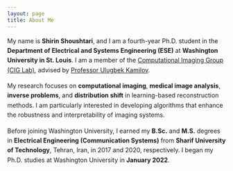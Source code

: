 ```yaml
---
layout: page
title: About Me
---
```


<style>
.about-me {
  font-size: 14px;  /* adjust to 13px or 12px if you want even smaller */
  line-height: 1.6;
}
</style>

<div class="about-me">

My name is **Shirin Shoushtari**, and I am a fourth-year Ph.D. student in the **Department of Electrical and Systems Engineering (ESE)** at **Washington University in St. Louis**. I am a member of the [Computational Imaging Group (CIG Lab)](https://cigroup.wustl.edu), advised by [Professor Ulugbek Kamilov](https://cigroup.wustl.edu/ulugbek-s-kamilov/).  

My research focuses on **computational imaging**, **medical image analysis**, **inverse problems**, and **distribution shift** in learning-based reconstruction methods. I am particularly interested in developing algorithms that enhance the robustness and interpretability of imaging systems.  

Before joining Washington University, I earned my **B.Sc.** and **M.S.** degrees in **Electrical Engineering (Communication Systems)** from **Sharif University of Technology**, Tehran, Iran, in 2017 and 2020, respectively. I began my Ph.D. studies at Washington University in **January 2022**.

</div>
